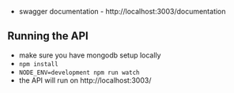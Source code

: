 - swagger documentation - http://localhost:3003/documentation

Running the API
----------------
- make sure you have mongodb setup locally
- `npm install`
- `NODE_ENV=development npm run watch`
- the API will run on http://localhost:3003/
